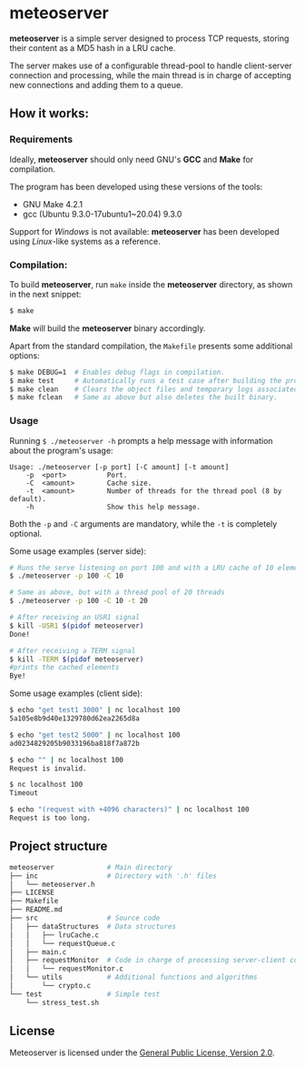 # meteoserver

**meteoserver** is a simple server designed to process TCP requests, storing their content as a MD5 hash in a LRU cache.

The server makes use of a configurable thread-pool to handle client-server connection and processing, while the main thread is in charge of accepting new connections and adding them to a queue.

## How it works:

### Requirements

Ideally, **meteoserver** should only need GNU's **GCC** and **Make** for compilation.

The program has been developed using these versions of the tools:

- GNU Make 4.2.1
- gcc (Ubuntu 9.3.0-17ubuntu1~20.04) 9.3.0

Support for *Windows* is not available: **meteoserver** has been developed using *Linux*-like systems as a reference.

### Compilation:

To build **meteoserver**, run `make` inside the **meteoserver** directory, as shown in the next snippet:

```bash
$ make
```

**Make** will build the **meteoserver** binary accordingly.

Apart from the standard compilation, the `Makefile` presents some additional options:

```bash
$ make DEBUG=1  # Enables debug flags in compilation.
$ make test     # Automatically runs a test case after building the program.
$ make clean 	# Clears the object files and temporary logs associated with the program.
$ make fclean 	# Same as above but also deletes the built binary.
```

### Usage

Running `$ ./meteoserver -h` prompts a help message with information about the program's usage:

```
Usage: ./meteoserver [-p port] [-C amount] [-t amount]
    -p  <port>          Port.
    -C  <amount>        Cache size.
    -t  <amount>        Number of threads for the thread pool (8 by default).
    -h                  Show this help message.
```

Both the `-p` and `-C` arguments are mandatory, while the `-t` is completely optional.

Some usage examples (server side):

```bash
# Runs the serve listening on port 100 and with a LRU cache of 10 elements
$ ./meteoserver -p 100 -C 10
```
```bash
# Same as above, but with a thread pool of 20 threads
$ ./meteoserver -p 100 -C 10 -t 20
```
```bash
# After receiving an USR1 signal
$ kill -USR1 $(pidof meteoserver)
Done!
```

```bash
# After receiving a TERM signal
$ kill -TERM $(pidof meteoserver)
#prints the cached elements
Bye!
```

Some usage examples (client side):

```bash
$ echo "get test1 3000" | nc localhost 100
5a105e8b9d40e1329780d62ea2265d8a
```

```bash
$ echo "get test2 5000" | nc localhost 100
ad0234829205b9033196ba818f7a872b
```

```bash
$ echo "" | nc localhost 100
Request is invalid.
```

```bash
$ nc localhost 100
Timeout
```

```bash
$ echo "(request with +4096 characters)" | nc localhost 100
Request is too long.
```

## Project structure

```bash
meteoserver             # Main directory
├── inc                 # Directory with '.h' files
│   └── meteoserver.h
├── LICENSE
├── Makefile
├── README.md
├── src                 # Source code
│   ├── dataStructures  # Data structures
│   │   ├── lruCache.c
│   │   └── requestQueue.c
│   ├── main.c
│   ├── requestMonitor  # Code in charge of processing server-client communication (thread pool)
│   │   └── requestMonitor.c
│   └── utils           # Additional functions and algorithms
│       └── crypto.c
└── test                # Simple test
    └── stress_test.sh
```

## License

Meteoserver is licensed under the [General Public License, Version 2.0](https://www.gnu.org/licenses/old-licenses/gpl-2.0.en.html).
